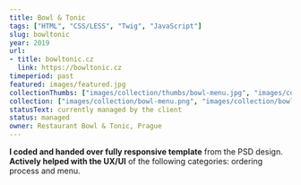 ```yaml
---
title: Bowl & Tonic 
tags: ["HTML", "CSS/LESS", "Twig", "JavaScript"]
slug: bowltonic
year: 2019
url:
- title: bowltonic.cz
  link: https://bowltonic.cz
timeperiod: past
featured: images/featured.jpg
collectionThumbs: ["images/collection/thumbs/bowl-menu.jpg", "images/collection/thumbs/bowl-cart.jpg", "images/collection/thumbs/bowl-thanks.jpg"]
collection: ["images/collection/bowl-menu.png", "images/collection/bowl-cart.png", "images/collection/bowl-thanks.png"]
statusText: currently managed by the client
status: managed
owner: Restaurant Bowl & Tonic, Prague
---
```


**I coded and handed over fully responsive template** from the PSD design.<br>
**Actively helped with the UX/UI** of the following categories: ordering process and menu.




